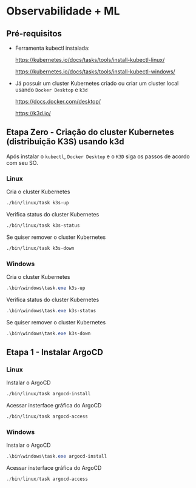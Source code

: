 # Observabilidade + ML

## Pré-requisitos

- Ferramenta kubectl instalada:

  https://kubernetes.io/docs/tasks/tools/install-kubectl-linux/

  https://kubernetes.io/docs/tasks/tools/install-kubectl-windows/

- Já possuir um cluster Kubernetes criado ou criar um cluster local usando `Docker Desktop` e `k3d`

  https://docs.docker.com/desktop/

  https://k3d.io/

## Etapa Zero - Criação do cluster Kubernetes (distribuição K3S) usando k3d 

Após instalar o `kubectl`, `Docker Desktop` e o `K3D` siga os passos de acordo com seu SO.

### Linux
Cria o cluster Kubernetes
```bash
./bin/linux/task k3s-up
```
Verifica status do cluster Kubernetes
```bash
./bin/linux/task k3s-status
```
Se quiser remover o cluster Kubernetes
```bash
./bin/linux/task k3s-down
```

### Windows
Cria o cluster Kubernetes
```powershell
.\bin\windows\task.exe k3s-up
```
Verifica status do cluster Kubernetes
```powershell
.\bin\windows\task.exe k3s-status
```
Se quiser remover o cluster Kubernetes
```powershell
.\bin\windows\task.exe k3s-down
```

## Etapa 1 - Instalar ArgoCD

### Linux

Instalar  o ArgoCD

```bash
./bin/linux/task argocd-install
```

Acessar insterface gráfica do ArgoCD

```bash
./bin/linux/task argocd-access
```

### Windows

Instalar  o ArgoCD
```powershell
.\bin\windows\task.exe argocd-install
```

Acessar insterface gráfica do ArgoCD

```powershell
./bin/linux/task argocd-access
```